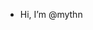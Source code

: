 -  Hi, I’m @mythn


<!---
mythn/mythn is a ✨ special ✨ repository because its `README.md` (this file) appears on your GitHub profile.
You can click the Preview link to take a look at your changes.
--->
